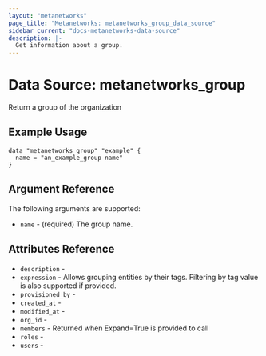 ```yaml
---
layout: "metanetworks"
page_title: "Metanetworks: metanetworks_group_data_source"
sidebar_current: "docs-metanetworks-data-source"
description: |-
  Get information about a group.
---
```


# Data Source: metanetworks_group

Return a group of the organization

## Example Usage

```hcl
data "metanetworks_group" "example" {
  name = "an_example_group name"
}
```

## Argument Reference

The following arguments are supported:

* `name` - (required) The group name.

## Attributes Reference

* `description` - 
* `expression` - Allows grouping entities by their tags. Filtering by tag value is also supported if provided.
* `provisioned_by` - 
* `created_at` - 
* `modified_at` - 
* `org_id` - 
* `members` - Returned when Expand=True is provided to call
* `roles` - 
* `users` - 